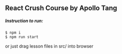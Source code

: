 
## React Crush Course by Apollo Tang

##### Instruction to run:

```
$ npm i
$ npm run start
```

or just drag lesson files in src/ into browser






